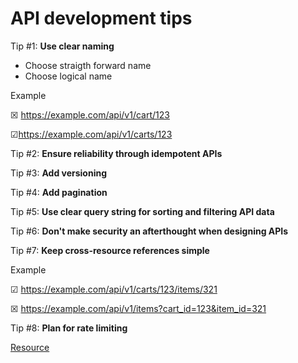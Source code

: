 # API development tips

Tip #1: **Use clear naming**
- Choose straigth forward name
- Choose logical name

Example

&#x2612; https://example.com/api/v1/cart/123

&#x2611;https://example.com/api/v1/carts/123

Tip #2: **Ensure reliability through idempotent APIs**

Tip #3: **Add versioning**

Tip #4: **Add pagination**

Tip #5: **Use clear query string for sorting and filtering API data**

Tip #6: **Don't make security an afterthought when designing APIs**

Tip #7: **Keep cross-resource references simple**

Example

&#x2611; https://example.com/api/v1/carts/123/items/321

&#x2612; https://example.com/api/v1/items?cart_id=123&item_id=321

Tip #8: **Plan for rate limiting**





[Resource](https://youtu.be/_gQaygjm_hg?si=hwPw8h9z3cBm7i5h)
